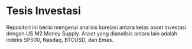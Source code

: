 # Tesis Investasi
Repositori ini berisi mengenai analisis korelasi antara kelas asset investasi dengan US M2 Money Supply. Asset yang dianalisis antara lain adalah indeks SP500, Nasdaq, BTCUSD, dan Emas.